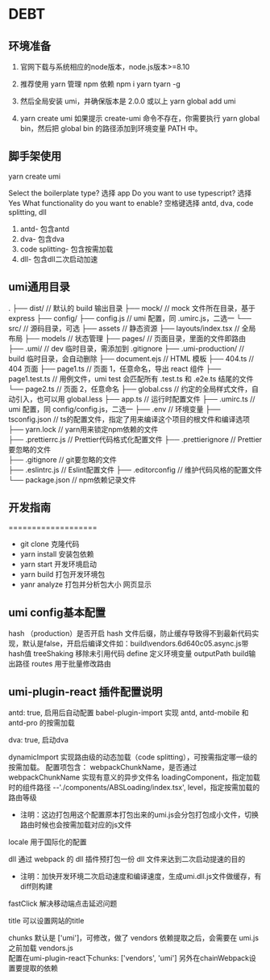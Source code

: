 # DEBT

## 环境准备

1. 官网下载与系统相应的node版本，node.js版本>=8.10

2. 推荐使用 yarn 管理 npm 依赖
npm i yarn tyarn -g

3. 然后全局安装 umi，并确保版本是 2.0.0 或以上
yarn global add umi

4. yarn create umi
如果提示 create-umi 命令不存在，你需要执行 yarn global bin，然后把 global bin 的路径添加到环境变量 PATH 中。

## 脚手架使用

yarn create umi

Select the boilerplate type? 选择 app
Do you want to use typescript? 选择 Yes
What functionality do you want to enable? 空格键选择 antd, dva, code splitting, dll
1. antd- 包含antd
2. dva- 包含dva
3. code splitting- 包含按需加载
4. dll- 包含dll二次启动加速

## umi通用目录

.
├── dist/                          // 默认的 build 输出目录
├── mock/                          // mock 文件所在目录，基于 express
├── config/
    ├── config.js                  // umi 配置，同 .umirc.js，二选一
└── src/                           // 源码目录，可选
    ├── assets                     // 静态资源
    ├── layouts/index.tsx          // 全局布局
    ├── models                     // 状态管理
    ├── pages/                     // 页面目录，里面的文件即路由
        ├── .umi/                  // dev 临时目录，需添加到 .gitignore
        ├── .umi-production/       // build 临时目录，会自动删除
        ├── document.ejs           // HTML 模板
        ├── 404.ts                 // 404 页面
        ├── page1.ts               // 页面 1，任意命名，导出 react 组件
        ├── page1.test.ts          // 用例文件，umi test 会匹配所有 .test.ts 和 .e2e.ts 结尾的文件
        └── page2.ts               // 页面 2，任意命名
    ├── global.css                 // 约定的全局样式文件，自动引入，也可以用 global.less
    ├── app.ts                     // 运行时配置文件
├── .umirc.ts                      // umi 配置，同 config/config.js，二选一
├── .env                           // 环境变量
├── tsconfig.json                  // ts的配置文件，指定了用来编译这个项目的根文件和编译选项
├── yarn.lock                      // yarn用来锁定npm依赖的文件     
├── .prettierrc.js                 // Prettier代码格式化配置文件
├── .prettierignore                // Prettier要忽略的文件     
├── .gitignore                     // git要忽略的文件     
├── .eslintrc.js                   // Eslint配置文件
├── .editorconfig                  // 维护代码风格的配置文件
└── package.json                   // npm依赖记录文件

## 开发指南
===================
>
- git clone                 克隆代码
- yarn install              安装包依赖
- yarn start                开发环境启动
- yarn build                打包开发环境包
- yanr analyze              打包并分析包大小 网页显示

## umi config基本配置

hash                        （production）是否开启 hash 文件后缀，防止缓存导致得不到最新代码实现，默认是false，开启后编译文件如：build\vendors.6d640c05.async.js带hash值
treeShaking                  移除未引用代码
define                       定义环境变量
outputPath                   build输出路径
routes                       用于批量修改路由

## umi-plugin-react 插件配置说明

antd: true,         启用后自动配置 babel-plugin-import 实现 antd, antd-mobile 和 antd-pro 的按需加载

dva: true,          启动dva

dynamicImport       实现路由级的动态加载（code splitting），可按需指定哪一级的按需加载。
    配置项包含：
        webpackChunkName，是否通过 webpackChunkName 实现有意义的异步文件名
        loadingComponent，指定加载时的组件路径              --'./components/ABSLoading/index.tsx',
        level，指定按需加载的路由等级
* 注明：这边打包用这个配置原本打包出来的umi.js会分包打包成小文件，切换路由时候也会按需加载对应的js文件



locale              用于国际化的配置

dll                 通过 webpack 的 dll 插件预打包一份 dll 文件来达到二次启动提速的目的
* 注明：加快开发环境二次启动速度和编译速度，生成umi.dll.js文件做缓存，有diff则构建

fastClick           解决移动端点击延迟问题

title               可以设置网站的title

chunks              默认是 ['umi']，可修改，做了 vendors 依赖提取之后，会需要在 umi.js 之前加载 vendors.js      
                    配置在umi-plugin-react下chunks: ['vendors', 'umi']
                    另外在chainWebpack设置要提取的依赖




